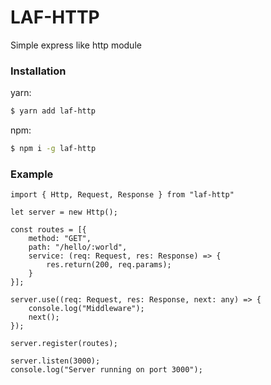 # LAF-HTTP
Simple express like http module

### Installation
yarn:
```sh
$ yarn add laf-http
```
npm:
```sh
$ npm i -g laf-http
```
### Example
```
import { Http, Request, Response } from "laf-http"

let server = new Http();

const routes = [{
    method: "GET",
    path: "/hello/:world",
    service: (req: Request, res: Response) => {
        res.return(200, req.params);
    }
}];

server.use((req: Request, res: Response, next: any) => {
    console.log("Middleware");
    next();
});

server.register(routes);

server.listen(3000);
console.log("Server running on port 3000");
```
